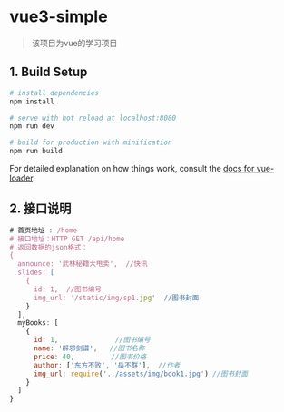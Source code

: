 # vue3-simple

> 该项目为vue的学习项目

## 1. Build Setup

``` bash
# install dependencies
npm install

# serve with hot reload at localhost:8080
npm run dev

# build for production with minification
npm run build
```

For detailed explanation on how things work, consult the [docs for vue-loader](http://vuejs.github.io/vue-loader).

## 2. 接口说明
```JavaScript
# 首页地址 : /home  
# 接口地址：HTTP GET /api/home
# 返回数据的json格式：
{     
  announce: '武林秘籍大甩卖',  //快讯
  slides: [
    {
      id: 1,  //图书编号
      img_url: '/static/img/sp1.jpg'  //图书封面
    }
  ],
  myBooks: [
    {
      id: 1,              //图书编号
      name: '辟邪剑谱',   //图书名称
      price: 40,         //图书价格
      author: ['东方不败', '岳不群'],  //作者
      img_url: require('../assets/img/book1.jpg') //图书封面
    }
  ]
}
```
